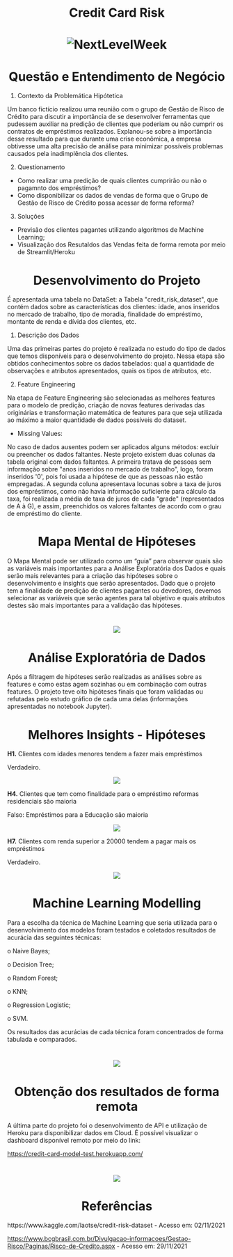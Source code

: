 <h1 align="center">Credit Card Risk</h1>

<h1 align="center">
  <img alt="NextLevelWeek" title="#NextLevelWeek" src="./img/Credit_Card.png" />
</h1>

<h1 align="center">Questão e Entendimento de Negócio</h1>

1.	Contexto da Problemática Hipótetica

Um banco fictício realizou uma reunião com o grupo de Gestão de Risco de Crédito para discutir a importância de se desenvolver ferramentas que pudessem auxiliar na predição de clientes que poderiam ou não cumprir os contratos de empréstimos realizados. Explanou-se sobre a importância desse resultado para que durante uma crise econômica, a empresa obtivesse uma alta precisão de análise para minimizar possíveis problemas causados pela inadimplência dos clientes.

2.	Questionamento

<ul>
<li>Como realizar uma predição de quais clientes cumprirão ou não o pagamnto dos empréstimos?</li>
	
<li>Como disponibilizar os dados de vendas de forma que o Grupo de Gestão de Risco de Crédito possa acessar de forma reforma?</li>
</ul>

3.	Soluções

<ul>
<li>Previsão dos clientes pagantes utilizando algoritmos de Machine Learning;</li>
	
<li>Visualização dos Resutaldos das Vendas feita de forma remota por meio de Streamlit/Heroku</li>
</ul>


<h1 align="center">Desenvolvimento do Projeto</h1>

É apresentada uma tabela no DataSet: a Tabela "credit_risk_dataset", que contém dados sobre as características dos clientes: idade, anos inseridos no mercado de trabalho, tipo de moradia, finalidade do empréstimo, montante de renda e dívida dos clientes, etc.

1.	Descrição dos Dados

Uma das primeiras partes do projeto é realizada no estudo do tipo de dados que temos disponíveis para o desenvolvimento do projeto. Nessa etapa são obtidos conhecimentos sobre os dados tabelados: qual a quantidade de observações e atributos apresentados, quais os tipos de atributos, etc.

2.	Feature Engineering

Na etapa de Feature Engineering são selecionadas as melhores features para o modelo de predição, criação de novas features derivadas das originárias e transformação matemática de features para que seja utilizada ao máximo a maior quantidade de dados possíveis do dataset.

- Missing Values:

No caso de dados ausentes podem ser aplicados alguns métodos: excluir ou preencher os dados faltantes. Neste projeto existem duas colunas da tabela original com dados faltantes. A primeira tratava de pessoas sem informação sobre "anos inseridos no mercado de trabalho", logo, foram inseridos '0', pois foi usada a hipótese de que as pessoas não estão empregadas. A segunda coluna apresentava locunas sobre a taxa de juros dos empréstimos, como não havia informação suficiente para cálculo da taxa, foi realizada a média de taxa de juros de cada "grade" (representados de A à G), e assim, preenchidos os valores faltantes de acordo com o grau de empréstimo do cliente. 

	
<h1 align="center">Mapa Mental de Hipóteses</h1>

O Mapa Mental pode ser utilizado como um “guia” para observar quais são as variáveis mais importantes para a Análise Exploratória dos Dados e quais serão mais relevantes para a criação das hipóteses sobre o desenvolvimento e insights que serão apresentados. Dado que o projeto tem a finalidade de predição de clientes pagantes ou devedores, devemos selecionar as variáveis que serão agentes para tal objetivo e quais atributos destes são mais importantes para a validação das hipóteses.

<h1 align="center">
  <img src="img/Credit_Risk_Dataset.png" />
</h1>
<h1 align="center">Análise Exploratória de Dados</h1>

Após a filtragem de hipóteses serão realizadas as análises sobre as features e como estas agem sozinhas ou em combinação com outras features. O projeto teve oito hipóteses finais que foram validadas ou refutadas pelo estudo gráfico de cada uma delas (informações apresentadas no notebook Jupyter). 

<h1 align="center">Melhores Insights - Hipóteses</h1>

**H1.** Clientes com idades menores tendem a fazer mais empréstimos

Verdadeiro.

<p align="center">
  <img src="./img/h1.png">
</p>


**H4.** Clientes que tem como finalidade para o empréstimo reformas residenciais são maioria

Falso: Empréstimos para a Educação são maioria

<p align="center">
  <img src="./img/h4.png">
</p>


**H7.** Clientes com renda superior a 20000 tendem a pagar mais os empréstimos

Verdadeiro.

<p align="center">
  <img src="./img/h7.png">
</p>


<h1 align="center">Machine Learning Modelling</h1>

Para a escolha da técnica de Machine Learning que seria utilizada para o desenvolvimento dos modelos foram testados e coletados resultados de acurácia das seguintes técnicas:

o	Naive Bayes;

o	Decision Tree;

o	Random Forest;

o	KNN;

o	Regression Logistic;

o	SVM.

Os resultados das acurácias de cada técnica foram concentrados de forma tabulada e comparados.

<h1 align="center">
  <img src="img/modelos_acc.png" />
</h1>

<h1 align="center">Obtenção dos resultados de forma remota</h1>


A última parte do projeto foi o desenvolvimento de API e utilização de Heroku para disponibilizar dados em Cloud. 
É possível visualizar o dashboard disponível remoto por meio do link:

https://credit-card-model-test.herokuapp.com/


<h1 align="center">
  <img src="img/dashboard.png" />
</h1>


<h1 align="center">Referências</h1>
https://www.kaggle.com/laotse/credit-risk-dataset    - Acesso em: 02/11/2021


https://www.bcgbrasil.com.br/Divulgacao-informacoes/Gestao-Risco/Paginas/Risco-de-Credito.aspx - Acesso em: 29/11/2021
